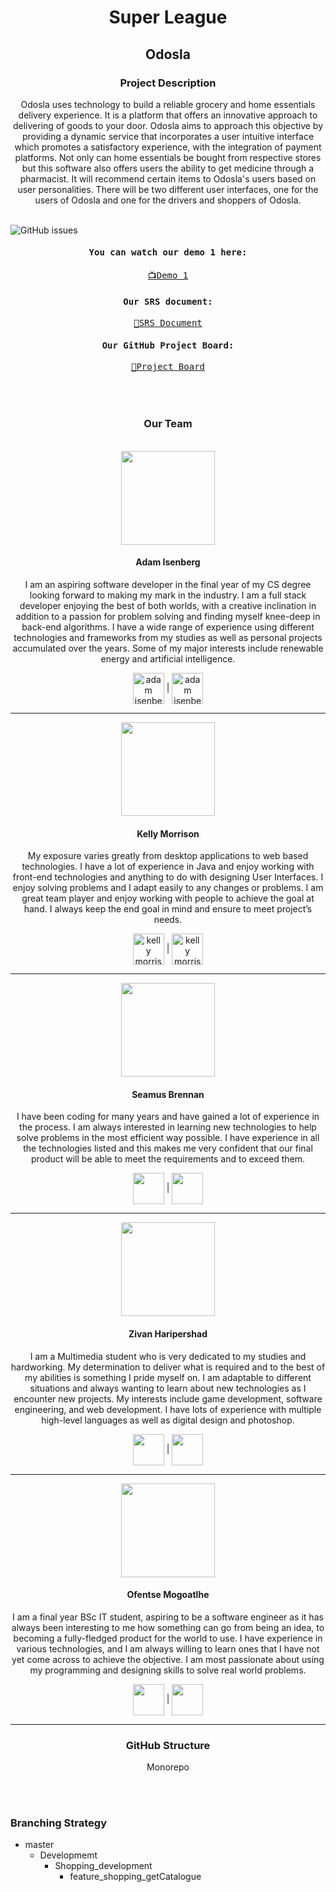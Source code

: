 <h1 align="center"> Super League </h1>
<h2 align="center"> Odosla </h2>
<h3 align="center" text-decoration="underline"> Project Description </h3>
<p align="center">Odosla uses technology to build a reliable grocery and home essentials delivery experience. It is a platform that offers an innovative approach to delivering of goods to your door. Odosla aims to approach this objective by providing a dynamic service that incorporates a user intuitive interface which promotes a satisfactory experience, with the integration of payment platforms. Not only can home essentials be bought from respective stores but this software also offers users the ability to get medicine through a pharmacist. It will recommend certain items to Odosla's users based on user personalities. There will be two different user interfaces, one for the users of Odosla and one for the drivers and shoppers of Odosla.</p>
<br>

<img alt="GitHub issues" src="https://img.shields.io/github/issues/COS301-SE-2021/Odosla?style=plastic">

<div align="center">
<kbd>
 
<h4 align="center">You can watch our demo 1 here: </h4>
<div align="center"><a href="https://www.youtube.com/watch?v=0yBnIUX0QAE" target="blank">📺Demo 1</a></div>

<h4 align="center"> Our SRS document:</h4>
<div align="center"><a href="https://www.overleaf.com/project/60b112f6f641dc5b797018ed" target="blank">📄SRS Document</a></div>

<h4 align="center"> Our GitHub Project Board:</h4>
<div align="center"><a href="https://github.com/COS301-SE-2021/Odosla/projects/2" target="blank">📅Project Board</a></div>
<br>
</kbd>
</div>
<br>
<br>


<h3 align="center" text-decoration="underline"> Our Team</h3>
<br>

<div align="center">
<img src="https://media-exp1.licdn.com/dms/image/C5603AQGAUCOKb9PhDA/profile-displayphoto-shrink_800_800/0/1618571932130?e=1628121600&v=beta&t=sDbJVH6XRwmu504sdqUijfi2ZXcnscajWpLVfEFAjTo" height="150" border-radius="50%"></img>
</div>
<h4 align="center"> Adam Isenberg </h4>
<p align="center">I am an aspiring software developer in the final year of my CS degree looking forward to making my mark in the industry. I am a full stack developer enjoying the best of both worlds, with a creative inclination in addition to a passion for problem solving and finding myself knee-deep in back-end algorithms. I have a wide range of experience using different technologies and frameworks from my studies as well as personal projects accumulated over the years. Some of my major interests include renewable energy and artificial intelligence. </p>

<div align="center"> <a href="https://github.com/Adam4920" target="blank"><img align="center" src="https://github.githubassets.com/images/modules/logos_page/GitHub-Mark.png" alt="adam isenberg" height="50" width="50" /></a> | <a href="https://www.linkedin.com/in/adam-isenberg/" target="blank"><img align="center" src="https://cdn4.iconfinder.com/data/icons/social-messaging-ui-color-shapes-2-free/128/social-linkedin-circle-512.png" alt="adam isenberg" height="50" width="50" /></a> </div>

<hr height="2">
<div align="center">
<img src="https://media-exp1.licdn.com/dms/image/C4D03AQEVrM6EYgZ9OA/profile-displayphoto-shrink_800_800/0/1621694142349?e=1628121600&v=beta&t=AQ_Vnks-BnYQFf3Lf_XNTqb-bdu6M7BxwxO1tpoSaWg" height="150" border-radius="50%"></img>
</div>
<h4 align="center"> Kelly Morrison </h4>
<p align="center">My exposure varies greatly from desktop applications to web based technologies. I have a lot of experience in Java and enjoy working with front-end technologies and
anything to do with designing User Interfaces. I enjoy solving problems and I adapt easily to any changes or problems. I am great team player and enjoy working with
people to achieve the goal at hand. I always keep the end goal in mind and ensure to meet project’s needs.</p>

<div align="center"><a href="https://github.com/kelly-morr" align="center" target="blank"><img align="center" src="https://github.githubassets.com/images/modules/logos_page/GitHub-Mark.png" alt="kelly morrison" height="50" width="50" /></a> | <a href="https://www.linkedin.com/in/kelly-morrison-0a111a210/" target="blank"><img align="center" src="https://cdn4.iconfinder.com/data/icons/social-messaging-ui-color-shapes-2-free/128/social-linkedin-circle-512.png" alt="kelly morrison" height="50" width="50" /></a></div>

<hr height="2">

<div align="center">
<img src="https://media-exp1.licdn.com/dms/image/C5635AQHn1IQagKUOuQ/profile-framedphoto-shrink_800_800/0/1620256271448?e=1622854800&v=beta&t=mrwJyOZi2Mb_Y3VF--UrJSqKt_4_D80OrYJU5IG-7YY" height="150" border-radius="50%"></img>
</div>
<h4 align="center"> Seamus Brennan </h4>
<p align="center">I have been coding for many years and have gained a lot of experience in the process. I am always interested in learning new technologies to help solve problems in the most efficient way possible. I have experience in all the technologies listed and this makes me very confident that our final product will be able to meet the requirements and to exceed them.</p>

<div align="center"><a href="https://github.com/Seamus-Brennan" align="center" target="blank"><img align="center" src="https://github.githubassets.com/images/modules/logos_page/GitHub-Mark.png"  height="50" width="50" /></a> | <a href="https://www.linkedin.com/in/s%C3%A9amus-brennan-b0357318a/" target="blank"><img align="center" src="https://cdn4.iconfinder.com/data/icons/social-messaging-ui-color-shapes-2-free/128/social-linkedin-circle-512.png" height="50" width="50" /></a></div>
<hr height="2">

<div align="center">
<img src="https://media-exp1.licdn.com/dms/image/C5603AQHtIazyivbLig/profile-displayphoto-shrink_800_800/0/1621472357683?e=1628121600&v=beta&t=QWexFuIWEiZB9eWh2U-Ctfqtg1VtYXBJLfKNwDPFCDw" height="150" border-radius="50%"></img>
</div>
<h4 align="center"> Zivan Haripershad </h4>
<p align="center">I am a Multimedia student who is very dedicated to my studies and hardworking. My determination to deliver what is required and to the best of my abilities is
something I pride myself on. I am adaptable to different situations and always wanting to learn about new technologies as I encounter new projects. My interests include game development, software engineering, and web development. I have lots of experience with multiple high-level languages as well as digital design and
photoshop.</p>

<div align="center"><a href="https://github.com/ZivanHaripershad" align="center" target="blank"><img align="center" src="https://github.githubassets.com/images/modules/logos_page/GitHub-Mark.png"  height="50" width="50" /></a> | <a href="https://www.linkedin.com/in/zivan-haripershad-4368061b2/" target="blank"><img align="center" src="https://cdn4.iconfinder.com/data/icons/social-messaging-ui-color-shapes-2-free/128/social-linkedin-circle-512.png" height="50" width="50" /></a></div>
<hr height="2">

<div align="center">
<img src="https://media-exp1.licdn.com/dms/image/C5603AQHeYjm3Iamx7Q/profile-displayphoto-shrink_800_800/0/1574435254531?e=1628121600&v=beta&t=k-TJdzH-oczgiZfFGQdKrdcUXE8mx-T4_98IvCoaVPQ" height="150" border-radius="50%"></img>
</div>
<h4 align="center"> Ofentse Mogoatlhe </h4>
<p align="center">I am a final year BSc IT student, aspiring to be a software engineer as it has always been interesting to me how something can go from being an idea, to becoming a fully-fledged product for the world to use. I have experience in various technologies, and I am always willing to learn ones that I have not yet come across
to achieve the objective. I am most passionate about using my programming and designing skills to solve real world problems. </p>

<div align="center"><a href="https://github.com/mogoatlhe" align="center" target="blank"><img align="center" src="https://github.githubassets.com/images/modules/logos_page/GitHub-Mark.png"  height="50" width="50" /></a> | <a href="https://www.linkedin.com/in/moeketsi-mogoatlhe-6b7807194/" target="blank"><img align="center" src="https://cdn4.iconfinder.com/data/icons/social-messaging-ui-color-shapes-2-free/128/social-linkedin-circle-512.png" height="50" width="50" /></a></div>
<hr>

<h3 align="center" text-decoration="underline"> GitHub Structure</h3>
<p align="center">Monorepo</p>

<br>
<br>
<h3 align="left" text-decoration="underline"> Branching Strategy</h3>

<ul>
  <li>master
   <ul>
    <li>Developmemt
      <ul>
       <li>Shopping_development
        <ul>
         <li>feature_shopping_getCatalogue</li>
         </ul>
       </li>
     </ul>
   </li
  </ul>
 </li>
</ul>
<br>
